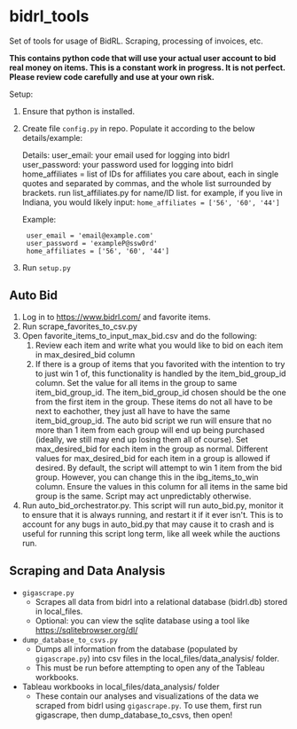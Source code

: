 # bidrl_tools

Set of tools for usage of BidRL. Scraping, processing of invoices, etc.

**This contains python code that will use your actual user account to bid real money on items. This is a constant work in progress. It is not perfect. Please review code carefully and use at your own risk.**

Setup:
1. Ensure that python is installed.
2. Create file `config.py` in repo. Populate it according to the below details/example:

	Details:
		user_email: your email used for logging into bidrl
	    user_password: your password used for logging into bidrl
	    home_affiliates = list of IDs for affiliates you care about, each in single quotes and separated by commas, and the whole list surrounded by brackets. run list_affiliates.py for name/ID list. for example, if you live in Indiana, you would likely input: `home_affiliates = ['56', '60', '44']`

	Example:
	
	    user_email = 'email@example.com'
	    user_password = 'exampleP@ssw0rd'
	    home_affiliates = ['56', '60', '44']

4. Run `setup.py`


Auto Bid
-

1. Log in to https://www.bidrl.com/ and favorite items.
2. Run scrape_favorites_to_csv.py
3. Open favorite_items_to_input_max_bid.csv and do the following:
	1. Review each item and write what you would like to bid on each item in max_desired_bid column
	2. If there is a group of items that you favorited with the intention to try to just win 1 of, this functionality is handled by the item_bid_group_id column. Set the value for all items in the group to same item_bid_group_id. The item_bid_group_id chosen should be the one from the first item in the group. These items do not all have to be next to eachother, they just all have to have the same item_bid_group_id. The auto bid script we run will ensure that no more than 1 item from each group will end up being purchased (ideally, we still may end up losing them all of course). Set max_desired_bid for each item in the group as normal. Different values for max_desired_bid for each item in a group is allowed if desired. By default, the script will attempt to win 1 item from the bid group. However, you can change this in the ibg_items_to_win column. Ensure the values in this column for all items in the same bid group is the same. Script may act unpredictably otherwise.
4. Run auto_bid_orchestrator.py. This script will run auto_bid.py, monitor it to ensure that it is always running, and restart it if it ever isn't. This is to account for any bugs in auto_bid.py that may cause it to crash and is useful for running this script long term, like all week while the auctions run.


Scraping and Data Analysis
-

- `gigascrape.py`
	- Scrapes all data from bidrl into a relational database (bidrl.db) stored in local_files.
	- Optional: you can view the sqlite database using a tool like https://sqlitebrowser.org/dl/
- `dump_database_to_csvs.py`
	- Dumps all information from the database (populated by `gigascrape.py`) into csv files in the local_files/data_analysis/ folder.
	- This must be run before attempting to open any of the Tableau workbooks.
- Tableau workbooks in local_files/data_analysis/ folder
	- These contain our analyses and visualizations of the data we scraped from bidrl using `gigascrape.py`. To use them, first run gigascrape, then dump_database_to_csvs, then open!